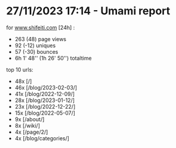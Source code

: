 # 27/11/2023 17:14 - Umami report
for www.shifeiti.com [24h] :

 - 263 (48) page views
 - 92 (-12) uniques
 - 57 (-30) bounces
 - 6h 1' 48'' (1h 26' 50'') totaltime


top 10 urls:
 - 48x [/]
 - 46x [/blog/2023-02-03/]
 - 41x [/blog/2022-12-09/]
 - 28x [/blog/2023-01-12/]
 - 23x [/blog/2022-12-22/]
 - 15x [/blog/2022-05-07/]
 - 9x [/about/]
 - 8x [/wiki/]
 - 4x [/page/2/]
 - 4x [/blog/categories/]


